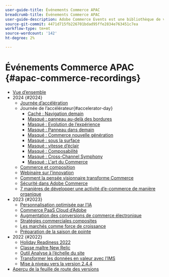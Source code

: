 ```yaml
---
user-guide-title: Événements Commerce APAC
breadcrumb-title: Événements Commerce APAC
user-guide-description: Adobe Commerce Events est une bibliothèque de vidéos où des experts et des pairs ont partagé leurs réflexions et idées sur l’utilisation d’Adobe Commerce.
source-git-commit: 4471d715fb226701bdad95ffe2834e763451c7ea
workflow-type: tm+mt
source-wordcount: '142'
ht-degree: 2%

---
```



# Événements Commerce APAC {#apac-commerce-recordings}

+ [Vue d’ensemble](overview.md)
+ 2024 {#2024}
   + [Journée d’accélération](2024/accelerator-day/overview.md)
   + Journée de l’accélérateur{#accelerator-day}
      + [Caché : Navigation demain](./2024/accelerator-day/navigating-tomorrow.md)
      + [Masqué : panneau au-delà des bordures](./2024/accelerator-day/panel-beyond-borders.md)
      + [Masqué : Evolution de l’expérience](./2024/accelerator-day/experience-evolution.md)
      + [Masqué : Panneau dans demain](./2024/accelerator-day/panel-tapping-into-tomorrow.md)
      + [Masqué : Commerce nouvelle génération](./2024/accelerator-day/next-gen-commerce.md)
      + [Masqué : sous la surface](./2024/accelerator-day/beneath-the-surface.md)
      + [Masqué : vitesse d’éclair](./2024/accelerator-day/lightning-speed.md)
      + [Masqué : Composabilité](./2024/accelerator-day/composability.md)
      + [Masqué : Cross-Channel Symphony](./2024/accelerator-day/cross-channel-symphony.md)
      + [Masqué : L&#39;art du Commerce](./2024/accelerator-day/the-art-of-commerce.md)
   + [Commerce et composition](2024/commerce-and-composability.md)
   + [Webinaire sur l’innovation](2024/innovation-spotlight.md)
   + [Comment la pensée visionnaire transforme Commerce](2024/visionary-thinking.md)
   + [Sécurité dans Adobe Commerce](2024/security-overview.md)
   + [7 manières de développer une activité d’e-commerce de manière organique](2024/grow-ecommerce-business.md)
+ 2023 {#2023}
   + [Personnalisation optimisée par l’IA](2023/ai-personalisation.md)
   + [Commerce PaaS Cloud d’Adobe](2023/adobes-paas-cloud-commerce.md)
   + [Augmentation des conversions de commerce électronique](2023/ecommerce-conversions.md)
   + [Stratégies commerciales composites](2023/composable-commerce.md)
   + [Les marchés comme force de croissance](2023/marketplaces.md)
   + [Préparation de la saison de pointe](2023/peak-season-prep.md)
+ 2022 {#2022}
   + [Holiday Readiness 2022](2022/holiday.md)
   + [Classe maître New Relic](2022/new-relic.md)
   + [Outil Analyse à l’échelle du site](2022/analysis-tool.md)
   + [Transformer les données en valeur avec l’IMS](2022/mbi.md)
   + [Mise à niveau vers la version 2.4.4](2022/upgrade.md)
+ [Aperçu de la feuille de route des versions](release-highlights.md)

<!--+ Commerce Events {#commerce-events}
  + [Overview](commerce-events/overview.md)
  + 2022 {#2022}
    + [Top Tips and Tricks for Adobe Campaign Standard](customer-journeys/2022/tips-and-tricks.md)
    + [Develop and customize data models in Adobe [!DNL Campaign Classic]](customer-journeys/2022/data-models.md)

+ Data and insights {#commerce-release-updates}
  + [Overview](commerce-release-updates/overview.md)
  + 2022 {#2022}
    + [Innovations and trends](data-and-insights/2022/innovations.md)
    + [Sensei and Analysis Workspace](data-and-insights/2022/sensei.md)
    + [Personalize and automate with Adobe Target](data-and-insights/2022/personalize.md)
    + [Analytics and Target applications for Mobile and Apps](data-and-insights/2022/mobile-and-apps.md)
    + [Cross Device Analytics and Customer Journey Analytics](data-and-insights/2022/cross-device-analytics.md) -->